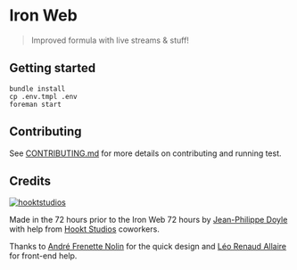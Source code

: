 # Iron Web

> Improved formula with live streams & stuff!

## Getting started

    bundle install
    cp .env.tmpl .env
    foreman start

## Contributing

See [CONTRIBUTING.md](https://github.com/hooktstudios/capistrano-s3/blob/master/CONTRIBUTING.md) for more details on contributing and running test.

## Credits

[![hooktstudios](http://hooktstudios.com/logo.png)][hs]

Made in the 72 hours prior to the Iron Web 72 hours by
[Jean-Philippe Doyle](https://github.com/j15e) with help from
[Hookt Studios][hs] coworkers.

Thanks to [André Frenette Nolin](http://andrefn.com) for the quick design and [Léo Renaud Allaire](https://github.com/renaudleo) for front-end help.

[hs]:http://github.com/hooktstudios